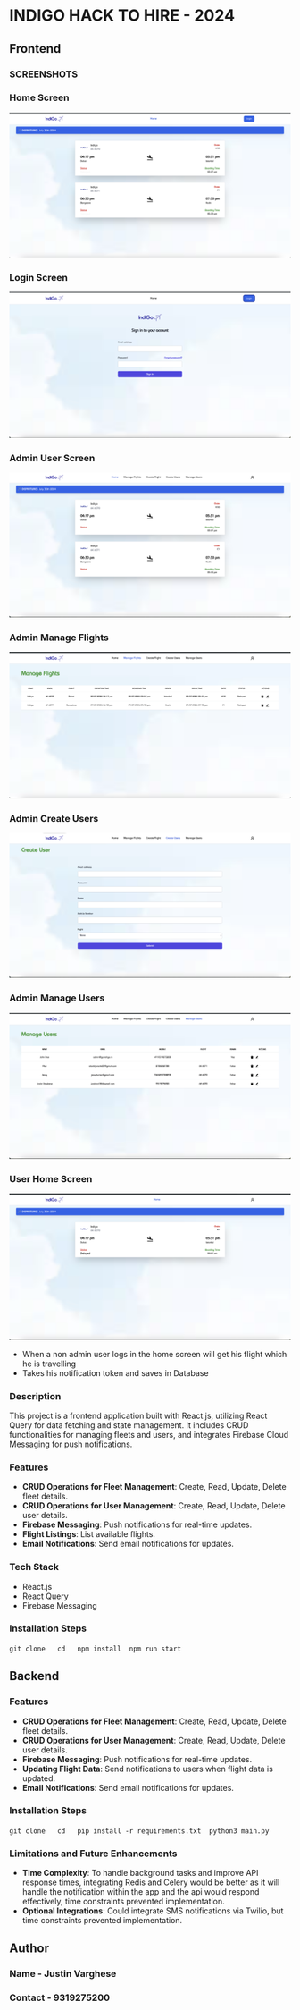 # INDIGO HACK TO HIRE - 2024

## Frontend

### SCREENSHOTS

### Home Screen

![](./screenshots/home.png)

### Login Screen

![](./screenshots/login.png)

### Admin User Screen

![](./screenshots/admin_home.png)

### Admin Manage Flights

![](./screenshots/admin_manage_flight.png)

### Admin Create Users

![](./screenshots/admin_create_user.png)

### Admin Manage Users

![](./screenshots/admin_manage_users.png)

### User Home Screen

![](./screenshots/user_home.png)

- When a non admin user logs in the home screen will get his flight which he is travelling
- Takes his notification token and saves in Database

### Description

This project is a frontend application built with React.js, utilizing React Query for data fetching and state management. It includes CRUD functionalities for managing fleets and users, and integrates Firebase Cloud Messaging for push notifications.

### Features

- **CRUD Operations for Fleet Management**: Create, Read, Update, Delete fleet details.
- **CRUD Operations for User Management**: Create, Read, Update, Delete user details.
- **Firebase Messaging**: Push notifications for real-time updates.
- **Flight Listings**: List available flights.
- **Email Notifications**: Send email notifications for updates.

### Tech Stack

- React.js
- React Query
- Firebase Messaging

### Installation Steps

`git clone   cd   npm install  npm run start`

## Backend

### Features

- **CRUD Operations for Fleet Management**: Create, Read, Update, Delete fleet details.
- **CRUD Operations for User Management**: Create, Read, Update, Delete user details.
- **Firebase Messaging**: Push notifications for real-time updates.
- **Updating Flight Data**: Send notifications to users when flight data is updated.
- **Email Notifications**: Send email notifications for updates.

### Installation Steps

`git clone   cd   pip install -r requirements.txt  python3 main.py`

### Limitations and Future Enhancements

- **Time Complexity**: To handle background tasks and improve API response times, integrating Redis and Celery would be better as it will handle the notification within the app and the api would respond effectively, time constraints prevented implementation.
- **Optional Integrations**: Could integrate SMS notifications via Twilio, but time constraints prevented implementation.

## Author

### Name - Justin Varghese

### Contact - 9319275200
